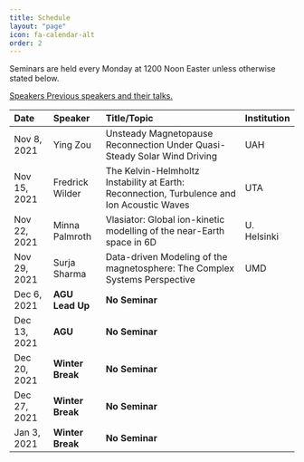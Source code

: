 ```yaml
---
title: Schedule
layout: "page"
icon: fa-calendar-alt
order: 2
---
```


Seminars are held every Monday at 1200 Noon Easter unless otherwise stated below.

<a href="seminars" class="icon fa-user-astronaut"><span class="label">Speakers</span> Previous speakers and their talks.</a>
<br>

| Date |Speaker | Title/Topic | Institution |
|:-----|:-------|:------|:------------|
| Nov 8, 2021 | Ying Zou | Unsteady Magnetopause Reconnection Under Quasi-Steady Solar Wind Driving | UAH | 
| Nov 15, 2021 | Fredrick Wilder | The Kelvin-Helmholtz Instability at Earth: Reconnection, Turbulence and Ion Acoustic Waves | UTA |
| Nov 22, 2021 | Minna Palmroth | Vlasiator: Global ion-kinetic modelling of the near-Earth space in 6D | U. Helsinki | 
| Nov 29, 2021 | Surja Sharma | Data-driven Modeling of the magnetosphere: The Complex Systems Perspective | UMD |
| Dec 6, 2021 | **AGU Lead Up** | **No Seminar** |
| Dec 13, 2021 | **AGU** | **No Seminar** |
| Dec 20, 2021 | **Winter Break** | **No Seminar** |
| Dec 27, 2021 | **Winter Break** | **No Seminar** |
| Jan 3, 2021 | **Winter Break** | **No Seminar** |
